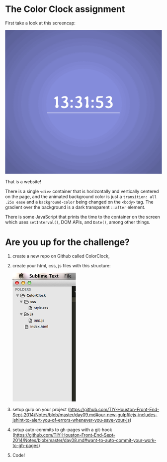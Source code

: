 # The Color Clock assignment

First take a look at this screencap:

![](./clock.gif)

That is a website!

There is a single `<div>` container that is horizontally and vertically centered on the page, and the animated background color is just a `transition: all .25s ease` and a `background-color` being changed on the `<body>` tag. The gradient over the background is a dark transparent `::after` element.

There is some JavaScript that prints the time to the container on the screen which uses `setInterval()`, DOM APIs, and `Date()`, among other things.

# Are you up for the challenge?

1. create a new repo on Github called ColorClock,
2. create your html, css, js files with this structure:

	![](./sublime.png)

3. setup gulp on your project (https://github.com/TIY-Houston-Front-End-Sept-2014/Notes/blob/master/day09.md#our-new-gulpfilejs-includes-jshint-to-alert-you-of-errors-whenever-you-save-your-js)
4. setup auto-commits to gh-pages with a git-hook (https://github.com/TIY-Houston-Front-End-Sept-2014/Notes/blob/master/day08.md#want-to-auto-commit-your-work-to-gh-pages)
5. Code!